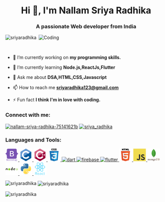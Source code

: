 
<h1 align="center">Hi 👋, I'm Nallam Sriya Radhika</h1>
<h3 align="center">A passionate Web developer from India</h3>
<img align="right" alt="Coding" width="400" src="https://64.media.tumblr.com/6f0a39d8f3987cf2e028255736f0a20b/63d8d39e6574ee14-b3/s1280x1920/73ce5b445253c1bcc37baade17a2669cebbf3995.gifv">
<p align="left"> <img src="https://komarev.com/ghpvc/?username=sriyaradhika&label=Profile%20views&color=0e75b6&style=flat" alt="sriyaradhika" /> </p>

<p align="left"> <a href="https://twitter.com/" target="blank"><img src="https://img.shields.io/twitter/follow/?logo=twitter&style=for-the-badge" alt="" /></a> </p>

- 🔭 I’m currently working on **my programming skills.**

- 🌱 I’m currently learning **Node.js,ReactJs,Flutter**

- 💬 Ask me about **DSA,HTML,CSS,Javascript**

- 📫 How to reach me **sriyaradhika123@gmail.com**

- ⚡ Fun fact **I think I'm in love with coding.**

<h3 align="left">Connect with me:</h3>
<p align="left">
<a href="https://linkedin.com/in/nallam-sriya-radhika-75141621b" target="blank"><img align="center" src="https://raw.githubusercontent.com/rahuldkjain/github-profile-readme-generator/master/src/images/icons/Social/linked-in-alt.svg" alt="nallam-sriya-radhika-75141621b" height="30" width="40" /></a>
<a href="https://instagram.com/sriya_radhika" target="blank"><img align="center" src="https://raw.githubusercontent.com/rahuldkjain/github-profile-readme-generator/master/src/images/icons/Social/instagram.svg" alt="sriya_radhika" height="30" width="40" /></a>
</p>

<h3 align="left">Languages and Tools:</h3>
<p align="left"> <a href="https://getbootstrap.com" target="_blank" rel="noreferrer"> <img src="https://raw.githubusercontent.com/devicons/devicon/master/icons/bootstrap/bootstrap-plain-wordmark.svg" alt="bootstrap" width="40" height="40"/> </a> <a href="https://www.cprogramming.com/" target="_blank" rel="noreferrer"> <img src="https://raw.githubusercontent.com/devicons/devicon/master/icons/c/c-original.svg" alt="c" width="40" height="40"/> </a> <a href="https://www.w3schools.com/cpp/" target="_blank" rel="noreferrer"> <img src="https://raw.githubusercontent.com/devicons/devicon/master/icons/cplusplus/cplusplus-original.svg" alt="cplusplus" width="40" height="40"/> </a> <a href="https://www.w3schools.com/css/" target="_blank" rel="noreferrer"> <img src="https://raw.githubusercontent.com/devicons/devicon/master/icons/css3/css3-original-wordmark.svg" alt="css3" width="40" height="40"/> </a> <a href="https://dart.dev" target="_blank" rel="noreferrer"> <img src="https://www.vectorlogo.zone/logos/dartlang/dartlang-icon.svg" alt="dart" width="40" height="40"/> </a> <a href="https://firebase.google.com/" target="_blank" rel="noreferrer"> <img src="https://www.vectorlogo.zone/logos/firebase/firebase-icon.svg" alt="firebase" width="40" height="40"/> </a> <a href="https://flutter.dev" target="_blank" rel="noreferrer"> <img src="https://www.vectorlogo.zone/logos/flutterio/flutterio-icon.svg" alt="flutter" width="40" height="40"/> </a> <a href="https://www.w3.org/html/" target="_blank" rel="noreferrer"> <img src="https://raw.githubusercontent.com/devicons/devicon/master/icons/html5/html5-original-wordmark.svg" alt="html5" width="40" height="40"/> </a> <a href="https://developer.mozilla.org/en-US/docs/Web/JavaScript" target="_blank" rel="noreferrer"> <img src="https://raw.githubusercontent.com/devicons/devicon/master/icons/javascript/javascript-original.svg" alt="javascript" width="40" height="40"/> </a> <a href="https://www.mongodb.com/" target="_blank" rel="noreferrer"> <img src="https://raw.githubusercontent.com/devicons/devicon/master/icons/mongodb/mongodb-original-wordmark.svg" alt="mongodb" width="40" height="40"/> </a> <a href="https://nodejs.org" target="_blank" rel="noreferrer"> <img src="https://raw.githubusercontent.com/devicons/devicon/master/icons/nodejs/nodejs-original-wordmark.svg" alt="nodejs" width="40" height="40"/> </a> <a href="https://www.python.org" target="_blank" rel="noreferrer"> <img src="https://raw.githubusercontent.com/devicons/devicon/master/icons/python/python-original.svg" alt="python" width="40" height="40"/> </a> <a href="https://reactjs.org/" target="_blank" rel="noreferrer"> <img src="https://raw.githubusercontent.com/devicons/devicon/master/icons/react/react-original-wordmark.svg" alt="react" width="40" height="40"/> </a> </p>

<p><img align="left" src="https://github-readme-stats.vercel.app/api/top-langs?username=sriyaradhika&show_icons=true&locale=en&layout=compact" alt="sriyaradhika" /></p>

<p>&nbsp;<img align="center" src="https://github-readme-stats.vercel.app/api?username=sriyaradhika&show_icons=true&locale=en" alt="sriyaradhika" /></p>

<p><img align="center" src="https://github-readme-streak-stats.herokuapp.com/?user=sriyaradhika&" alt="sriyaradhika" /></p>
